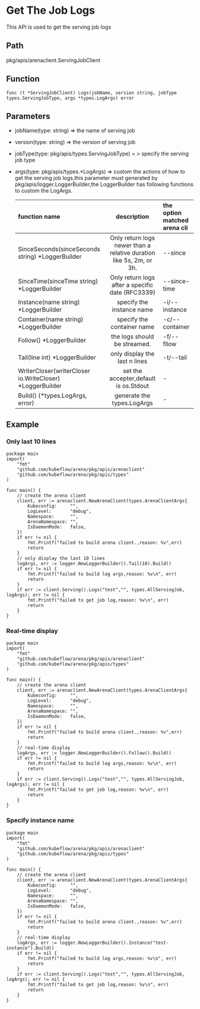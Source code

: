 # Get The Job Logs

This API is used to get the serving job logs 

## Path

pkg/apis/arenaclient.ServingJobClient

## Function

	func (t *ServingJobClient) Logs(jobName, version string, jobType types.ServingJobType, args *types.LogArgs) error

## Parameters

* jobName(type: string) => the name of serving job
* version(type: string) => the version of serving job
* jobType(type: pkg/apis/types.ServingJobType) = > specify the serving job type
* args(type: pkg/apis/types.*LogArgs) => custom the actions of how to get the serving job logs,this parameter must generated by pkg/apis/logger.LoggerBuilder,the LoggerBuilder has following functions to custom the LogArgs.

    |  function name  |  description  |  the option matched arena cli  |
    |:---|:--:|:---|
    |  SinceSeconds(sinceSeconds string) *LoggerBuilder   | Only return logs newer than a relative duration like 5s, 2m, or 3h.   | --since   |
    |  SinceTime(sinceTime string) *LoggerBuilder  | Only return logs after a specific date (RFC3339)   | --since-time   |
    |  Instance(name string) *LoggerBuilder    |  specify the instance name |  -i/--instance  |
    | Container(name string) *LoggerBuilder    | specify the container name   | -c/--container   |
    |  Follow() *LoggerBuilder   |  the logs should be streamed.  |  -f/--fllow  |
    |Tail(line int) *LoggerBuilder|only display the last n lines| -t/--tail|
    |WriterCloser(writerCloser io.WriteCloser) *LoggerBuilder|set the accepter,default is os.Stdout|-|
    |Build() (*types.LogArgs, error)|generate the types.LogArgs| -|


  
## Example

### Only last 10 lines

	package main
	import(
		"fmt"
		"github.com/kubeflow/arena/pkg/apis/arenaclient"
		"github.com/kubeflow/arena/pkg/apis/types"
	)

	func main() {
		// create the arena client
		client, err := arenaclient.NewArenaClient(types.ArenaClientArgs{
			Kubeconfig:     "",
			LogLevel:      	"debug",
			Namespace:      "",
			ArenaNamespace: "",
			IsDaemonMode:   false,
		})
		if err != nil {
			fmt.Printf("failed to build arena client.,reason: %v",err)
			return
		}
        // only display the last 10 lines
        logArgs, err := logger.NewLoggerBuilder().Tail(10).Build()
        if err != nil {
            fmt.Printf("failed to build log args,reason: %v\n", err)
            return
        }
        if err := client.Serving().Logs("test","", types.AllServingJob, logArgs); err != nil {
            fmt.Printf("failed to get job log,reason: %v\n", err)
            return
        }
	}

### Real-time display

	package main
	import(
		"fmt"
		"github.com/kubeflow/arena/pkg/apis/arenaclient"
		"github.com/kubeflow/arena/pkg/apis/types"
	)

	func main() {
		// create the arena client
		client, err := arenaclient.NewArenaClient(types.ArenaClientArgs{
			Kubeconfig:     "",
			LogLevel:      	"debug",
			Namespace:      "",
			ArenaNamespace: "",
			IsDaemonMode:   false,
		})
		if err != nil {
			fmt.Printf("failed to build arena client.,reason: %v",err)
			return
		}
        // real-time display
        logArgs, err := logger.NewLoggerBuilder().Follow().Build()
        if err != nil {
            fmt.Printf("failed to build log args,reason: %v\n", err)
            return
        }
        if err := client.Serving().Logs("test","", types.AllServingJob, logArgs); err != nil {
            fmt.Printf("failed to get job log,reason: %v\n", err)
            return
        }
	}

### Specify instance name 

	package main
	import(
		"fmt"
		"github.com/kubeflow/arena/pkg/apis/arenaclient"
		"github.com/kubeflow/arena/pkg/apis/types"
	)

	func main() {
		// create the arena client
		client, err := arenaclient.NewArenaClient(types.ArenaClientArgs{
			Kubeconfig:     "",
			LogLevel:      	"debug",
			Namespace:      "",
			ArenaNamespace: "",
			IsDaemonMode:   false,
		})
		if err != nil {
			fmt.Printf("failed to build arena client.,reason: %v",err)
			return
		}
        // real-time display
        logArgs, err := logger.NewLoggerBuilder().Instance("test-instance").Build()
        if err != nil {
            fmt.Printf("failed to build log args,reason: %v\n", err)
            return
        }
        if err := client.Serving().Logs("test","", types.AllServingJob, logArgs); err != nil {
            fmt.Printf("failed to get job log,reason: %v\n", err)
            return
        }
	}